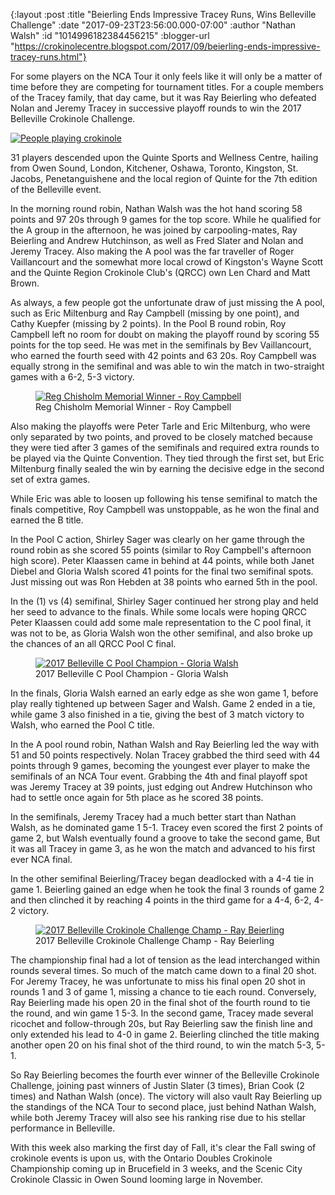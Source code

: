 {:layout :post
 :title "Beierling Ends Impressive Tracey Runs, Wins Belleville Challenge"
 :date "2017-09-23T23:56:00.000-07:00"
 :author "Nathan Walsh"
 :id "1014996182384456215"
 :blogger-url "https://crokinolecentre.blogspot.com/2017/09/beierling-ends-impressive-tracey-runs.html"}

For some players on the NCA Tour it only feels like it will only be a matter of time before they are competing for tournament titles. For a couple members of the Tracey family, that day came, but it was Ray Beierling who defeated Nolan and Jeremy Tracey in successive playoff rounds to win the 2017 Belleville Crokinole Challenge.

[![People playing crokinole](/images/2017-09-23-beierling-ends-impressive-tracey-runs/DKaoEIIWsAAS4hJ.jpg)](/images/2017-09-23-beierling-ends-impressive-tracey-runs/DKaoEIIWsAAS4hJ.jpg)

31 players descended upon the Quinte Sports and Wellness Centre, hailing from Owen Sound, London, Kitchener, Oshawa, Toronto, Kingston, St. Jacobs, Penetanguishene and the local region of Quinte for the 7th edition of the Belleville event.

In the morning round robin, Nathan Walsh was the hot hand scoring 58 points and 97 20s through 9 games for the top score. While he qualified for the A group in the afternoon, he was joined by carpooling-mates, Ray Beierling and Andrew Hutchinson, as well as Fred Slater and Nolan and Jeremy Tracey. Also making the A pool was the far traveller of Roger Vaillancourt and the somewhat more local crowd of Kingston's Wayne Scott and the Quinte Region Crokinole Club's (QRCC) own Len Chard and Matt Brown.

As always, a few people got the unfortunate draw of just missing the A pool, such as Eric Miltenburg and Ray Campbell (missing by one point), and Cathy Kuepfer (missing by 2 points). In the Pool B round robin, Roy Campbell left no room for doubt on making the playoff round by scoring 55 points for the top seed. He was met in the semifinals by Bev Vaillancourt, who earned the fourth seed with 42 points and 63 20s. Roy Campbell was equally strong in the semifinal and was able to win the match in two-straight games with a 6-2, 5-3 victory.

<figure>
	<a href="/images/2017-09-23-beierling-ends-impressive-tracey-runs/IMG\_5326.jpg"><img src="/images/2017-09-23-beierling-ends-impressive-tracey-runs/IMG\_5326.jpg" alt="Reg Chisholm Memorial Winner - Roy Campbell" /></a>
	<figcaption>Reg Chisholm Memorial Winner - Roy Campbell</figcaption>
</figure>

Also making the playoffs were Peter Tarle and Eric Miltenburg, who were only separated by two points, and proved to be closely matched because they were tied after 3 games of the semifinals and required extra rounds to be played via the Quinte Convention. They tied through the first set, but Eric Miltenburg finally sealed the win by earning the decisive edge in the second set of extra games.

While Eric was able to loosen up following his tense semifinal to match the finals competitive, Roy Campbell was unstoppable, as he won the final and earned the B title.

In the Pool C action, Shirley Sager was clearly on her game through the round robin as she scored 55 points (similar to Roy Campbell's afternoon high score). Peter Klaassen came in behind at 44 points, while both Janet Diebel and Gloria Walsh scored 41 points for the final two semifinal spots. Just missing out was Ron Hebden at 38 points who earned 5th in the pool. 

In the (1) vs (4) semifinal, Shirley Sager continued her strong play and held her seed to advance to the finals. While some locals were hoping QRCC Peter Klaassen could add some male representation to the C pool final, it was not to be, as Gloria Walsh won the other semifinal, and also broke up the chances of an all QRCC Pool C final.

<figure>
	<a href="/images/2017-09-23-beierling-ends-impressive-tracey-runs/IMG\_5324.jpg"><img src="/images/2017-09-23-beierling-ends-impressive-tracey-runs/IMG\_5324.jpg" alt="2017 Belleville C Pool Champion - Gloria Walsh" /></a>
	<figcaption>2017 Belleville C Pool Champion - Gloria Walsh</figcaption>
</figure>

In the finals, Gloria Walsh earned an early edge as she won game 1, before play really tightened up between Sager and Walsh. Game 2 ended in a tie, while game 3 also finished in a tie, giving the best of 3 match victory to Walsh, who earned the Pool C title.

In the A pool round robin, Nathan Walsh and Ray Beierling led the way with 51 and 50 points respectively. Nolan Tracey grabbed the third seed with 44 points through 9 games, becoming the youngest ever player to make the semifinals of an NCA Tour event. Grabbing the 4th and final playoff spot was Jeremy Tracey at 39 points, just edging out Andrew Hutchinson who had to settle once again for 5th place as he scored 38 points.

In the semifinals, Jeremy Tracey had a much better start than Nathan Walsh, as he dominated game 1 5-1. Tracey even scored the first 2 points of game 2, but Walsh eventually found a groove to take the second game, But it was all Tracey in game 3, as he won the match and advanced to his first ever NCA final.

In the other semifinal Beierling/Tracey began deadlocked with a 4-4 tie in game 1. Beierling gained an edge when he took the final 3 rounds of game 2 and then clinched it by reaching 4 points in the third game for a 4-4, 6-2, 4-2 victory.

<figure>
	<a href="/images/2017-09-23-beierling-ends-impressive-tracey-runs/IMG\_5330.jpg"><img src="/images/2017-09-23-beierling-ends-impressive-tracey-runs/IMG\_5330.jpg" alt="2017 Belleville Crokinole Challenge Champ - Ray Beierling" /></a>
	<figcaption>2017 Belleville Crokinole Challenge Champ - Ray Beierling</figcaption>
</figure>

The championship final had a lot of tension as the lead interchanged within rounds several times. So much of the match came down to a final 20 shot. For Jeremy Tracey, he was unfortunate to miss his final open 20 shot in rounds 1 and 3 of game 1, missing a chance to tie each round. Conversely, Ray Beierling made his open 20 in the final shot of the fourth round to tie the round, and win game 1 5-3. In the second game, Tracey made several ricochet and follow-through 20s, but Ray Beierling saw the finish line and only extended his lead to 4-0 in game 2. Beierling clinched the title making another open 20 on his final shot of the third round, to win the match 5-3, 5-1.

So Ray Beierling becomes the fourth ever winner of the Belleville Crokinole Challenge, joining past winners of Justin Slater (3 times), Brian Cook (2 times) and Nathan Walsh (once). The victory will also vault Ray Beierling up the standings of the NCA Tour to second place, just behind Nathan Walsh, while both Jeremy Tracey will also see his ranking rise due to his stellar performance in Belleville.

With this week also marking the first day of Fall, it's clear the Fall swing of crokinole events is upon us, with the Ontario Doubles Crokinole Championship coming up in Brucefield in 3 weeks, and the Scenic City Crokinole Classic in Owen Sound looming large in November.
